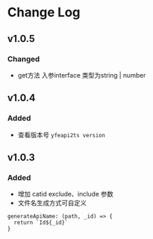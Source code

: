 # Change Log

## v1.0.5
### Changed
- get方法 入参interface 类型为string | number

## v1.0.4
### Added
- 查看版本号 `yfeapi2ts version`



## v1.0.3
### Added
- 增加 catid exclude、include 参数
- 文件名生成方式可自定义
```
generateApiName: (path, _id) => {
  return `Id${_id}`
}
```


